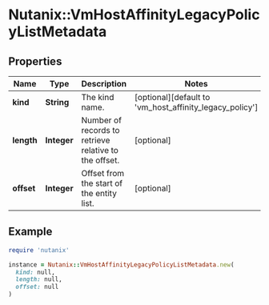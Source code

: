 # Nutanix::VmHostAffinityLegacyPolicyListMetadata

## Properties

| Name | Type | Description | Notes |
| ---- | ---- | ----------- | ----- |
| **kind** | **String** | The kind name. | [optional][default to &#39;vm_host_affinity_legacy_policy&#39;] |
| **length** | **Integer** | Number of records to retrieve relative to the offset. | [optional] |
| **offset** | **Integer** | Offset from the start of the entity list. | [optional] |

## Example

```ruby
require 'nutanix'

instance = Nutanix::VmHostAffinityLegacyPolicyListMetadata.new(
  kind: null,
  length: null,
  offset: null
)
```

